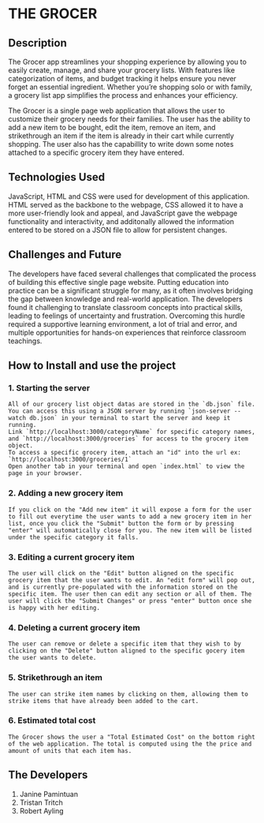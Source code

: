 # THE GROCER

## Description
The Grocer app streamlines your shopping experience by allowing you to easily create, manage, and share your grocery lists. With features like categorization of items, and budget tracking it helps ensure you never forget an essential ingredient. Whether you’re shopping solo or with family, a grocery list app simplifies the process and enhances your efficiency.

The Grocer is a single page web application that allows the user to customize their grocery needs for their families. The user has the ability to add a new item to be bought, edit the item, remove an item, and strikethrough an item if the item is already in their cart while currently shopping. The user also has the capabillity to write down some notes attached to a specific grocery item they have entered.

## Technologies Used
JavaScript, HTML and CSS were used for development of this application. HTML served as the backbone to the webpage, CSS allowed it to have a more user-friendly look and appeal, and JavaScript gave the webpage functionality and interactivity, and additonally allowed the information entered to be stored on a JSON file to allow for persistent changes.

## Challenges and Future
The developers have faced several challenges that complicated the process of building this effective single page website. Putting education into practice can be a significant struggle for many, as it often involves bridging the gap between knowledge and real-world application. The developers found it challenging to translate classroom concepts into practical skills, leading to feelings of uncertainty and frustration. Overcoming this hurdle required a supportive learning environment, a lot of trial and error, and multiple opportunities for hands-on experiences that reinforce classroom teachings.

## How to Install and use the project
### 1. Starting the server 
    All of our grocery list object datas are stored in the `db.json` file. You can access this using a JSON server by running `json-server --watch db.json` in your terminal to start the server and keep it running.
    Link `http://localhost:3000/categoryName` for specific category names, and `http://localhost:3000/groceries` for access to the grocery item object.
    To access a specific grocery item, attach an "id" into the url ex: `http://localhost:3000/groceries/1` 
    Open another tab in your terminal and open `index.html` to view the page in your browser. 
### 2. Adding a new grocery item
    If you click on the "Add new item" it will expose a form for the user to fill out everytime the user wants to add a new grocery item in her list, once you click the "Submit" button the form or by pressing "enter" will automatically close for you. The new item will be listed under the specific category it falls.
### 3. Editing a current grocery item
    The user will click on the "Edit" button aligned on the specific grocery item that the user wants to edit. An "edit form" will pop out, and is currently pre-populated with the information stored on the specific item. The user then can edit any section or all of them. The user will click the "Submit Changes" or press "enter" button once she is happy with her editing. 
### 4. Deleting a current grocery item
    The user can remove or delete a specific item that they wish to by clicking on the "Delete" button aligned to the specific gocery item the user wants to delete. 
### 5. Strikethrough an item
    The user can strike item names by clicking on them, allowing them to strike items that have already been added to the cart.
### 6. Estimated total cost
    The Grocer shows the user a "Total Estimated Cost" on the bottom right of the web application. The total is computed using the the price and amount of units that each item has.

## The Developers
1. Janine Pamintuan
2. Tristan Tritch
3. Robert Ayling
